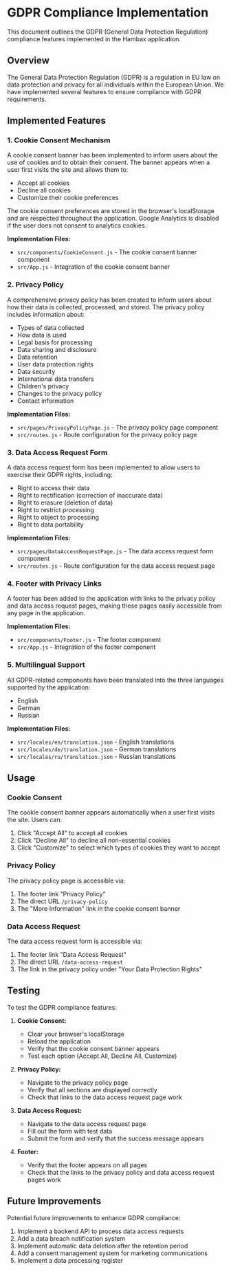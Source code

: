 # GDPR Compliance Implementation

This document outlines the GDPR (General Data Protection Regulation) compliance features implemented in the Hambax application.

## Overview

The General Data Protection Regulation (GDPR) is a regulation in EU law on data protection and privacy for all individuals within the European Union. We have implemented several features to ensure compliance with GDPR requirements.

## Implemented Features

### 1. Cookie Consent Mechanism

A cookie consent banner has been implemented to inform users about the use of cookies and to obtain their consent. The banner appears when a user first visits the site and allows them to:

- Accept all cookies
- Decline all cookies
- Customize their cookie preferences

The cookie consent preferences are stored in the browser's localStorage and are respected throughout the application. Google Analytics is disabled if the user does not consent to analytics cookies.

**Implementation Files:**
- `src/components/CookieConsent.js` - The cookie consent banner component
- `src/App.js` - Integration of the cookie consent banner

### 2. Privacy Policy

A comprehensive privacy policy has been created to inform users about how their data is collected, processed, and stored. The privacy policy includes information about:

- Types of data collected
- How data is used
- Legal basis for processing
- Data sharing and disclosure
- Data retention
- User data protection rights
- Data security
- International data transfers
- Children's privacy
- Changes to the privacy policy
- Contact information

**Implementation Files:**
- `src/pages/PrivacyPolicyPage.js` - The privacy policy page component
- `src/routes.js` - Route configuration for the privacy policy page

### 3. Data Access Request Form

A data access request form has been implemented to allow users to exercise their GDPR rights, including:

- Right to access their data
- Right to rectification (correction of inaccurate data)
- Right to erasure (deletion of data)
- Right to restrict processing
- Right to object to processing
- Right to data portability

**Implementation Files:**
- `src/pages/DataAccessRequestPage.js` - The data access request form component
- `src/routes.js` - Route configuration for the data access request page

### 4. Footer with Privacy Links

A footer has been added to the application with links to the privacy policy and data access request pages, making these pages easily accessible from any page in the application.

**Implementation Files:**
- `src/components/Footer.js` - The footer component
- `src/App.js` - Integration of the footer component

### 5. Multilingual Support

All GDPR-related components have been translated into the three languages supported by the application:

- English
- German
- Russian

**Implementation Files:**
- `src/locales/en/translation.json` - English translations
- `src/locales/de/translation.json` - German translations
- `src/locales/ru/translation.json` - Russian translations

## Usage

### Cookie Consent

The cookie consent banner appears automatically when a user first visits the site. Users can:

1. Click "Accept All" to accept all cookies
2. Click "Decline All" to decline all non-essential cookies
3. Click "Customize" to select which types of cookies they want to accept

### Privacy Policy

The privacy policy page is accessible via:

1. The footer link "Privacy Policy"
2. The direct URL `/privacy-policy`
3. The "More Information" link in the cookie consent banner

### Data Access Request

The data access request form is accessible via:

1. The footer link "Data Access Request"
2. The direct URL `/data-access-request`
3. The link in the privacy policy under "Your Data Protection Rights"

## Testing

To test the GDPR compliance features:

1. **Cookie Consent:**
   - Clear your browser's localStorage
   - Reload the application
   - Verify that the cookie consent banner appears
   - Test each option (Accept All, Decline All, Customize)

2. **Privacy Policy:**
   - Navigate to the privacy policy page
   - Verify that all sections are displayed correctly
   - Check that links to the data access request page work

3. **Data Access Request:**
   - Navigate to the data access request page
   - Fill out the form with test data
   - Submit the form and verify that the success message appears

4. **Footer:**
   - Verify that the footer appears on all pages
   - Check that the links to the privacy policy and data access request pages work

## Future Improvements

Potential future improvements to enhance GDPR compliance:

1. Implement a backend API to process data access requests
2. Add a data breach notification system
3. Implement automatic data deletion after the retention period
4. Add a consent management system for marketing communications
5. Implement a data processing register